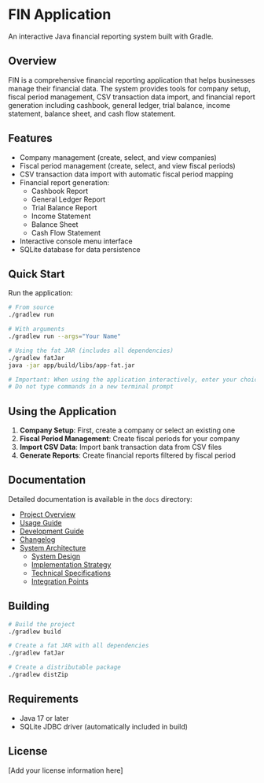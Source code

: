 # FIN Application

An interactive Java financial reporting system built with Gradle.

## Overview

FIN is a comprehensive financial reporting application that helps businesses manage their financial data. The system provides tools for company setup, fiscal period management, CSV transaction data import, and financial report generation including cashbook, general ledger, trial balance, income statement, balance sheet, and cash flow statement.

## Features

- Company management (create, select, and view companies)
- Fiscal period management (create, select, and view fiscal periods)
- CSV transaction data import with automatic fiscal period mapping
- Financial report generation:
  - Cashbook Report
  - General Ledger Report
  - Trial Balance Report
  - Income Statement
  - Balance Sheet
  - Cash Flow Statement
- Interactive console menu interface
- SQLite database for data persistence

## Quick Start

Run the application:

```bash
# From source
./gradlew run

# With arguments
./gradlew run --args="Your Name"

# Using the fat JAR (includes all dependencies)
./gradlew fatJar
java -jar app/build/libs/app-fat.jar

# Important: When using the application interactively, enter your choices directly in the terminal
# Do not type commands in a new terminal prompt
```

## Using the Application

1. **Company Setup**: First, create a company or select an existing one
2. **Fiscal Period Management**: Create fiscal periods for your company
3. **Import CSV Data**: Import bank transaction data from CSV files
4. **Generate Reports**: Create financial reports filtered by fiscal period

## Documentation

Detailed documentation is available in the `docs` directory:

- [Project Overview](docs/README.md)
- [Usage Guide](docs/USAGE.md)
- [Development Guide](docs/DEVELOPMENT.md)
- [Changelog](docs/CHANGELOG.md)
- [System Architecture](docs/system_architecture/README.md)
  - [System Design](docs/system_architecture/SYSTEM_ARCHITECTURE.md)
  - [Implementation Strategy](docs/system_architecture/IMPLEMENTATION_STRATEGY.md)
  - [Technical Specifications](docs/system_architecture/TECHNICAL_SPECIFICATIONS.md)
  - [Integration Points](docs/system_architecture/INTEGRATION_POINTS.md)

## Building

```bash
# Build the project
./gradlew build

# Create a fat JAR with all dependencies
./gradlew fatJar

# Create a distributable package
./gradlew distZip
```

## Requirements

- Java 17 or later
- SQLite JDBC driver (automatically included in build)

## License

[Add your license information here]

